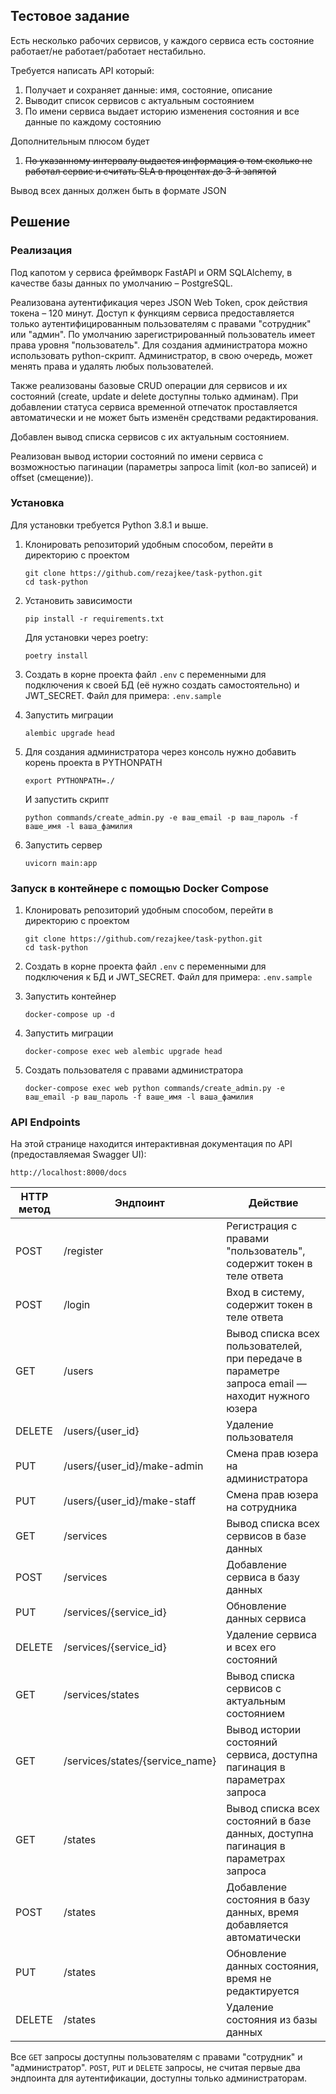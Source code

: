 ## Тестовое задание

Есть несколько рабочих сервисов, у каждого сервиса есть состояние работает/не работает/работает нестабильно.

Требуется написать API который:

1. Получает и сохраняет данные: имя, состояние, описание
2. Выводит список сервисов с актуальным состоянием
3. По имени сервиса выдает историю изменения состояния и все данные по каждому состоянию

Дополнительным плюсом будет

1. ~~По указанному интервалу выдается информация о том сколько не работал сервис и считать SLA в процентах до 3-й запятой~~

Вывод всех данных должен быть в формате JSON

## Решение

### Реализация

Под капотом у сервиса фреймворк FastAPI и ORM SQLAlchemy, в качестве базы данных по умолчанию – PostgreSQL.

Реализована аутентификация через JSON Web Token, срок действия токена – 120 минут. Доступ к функциям сервиса предоставляется
только аутентифицированным пользователям с правами "сотрудник" или "админ". По умолчанию зарегистрированный пользователь
имеет права уровня "пользователь". Для создания администратора можно использовать python-скрипт. Администратор, в свою очередь,
может менять права и удалять любых пользователей.

Также реализованы базовые CRUD операции для сервисов и их состояний (create, update и delete доступны только админам).
При добавлении статуса сервиса временной отпечаток проставляется автоматически и не может быть изменён средствами редактирования.

Добавлен вывод списка сервисов с их актуальным состоянием.

Реализован вывод истории состояний по имени сервиса с возможностью пагинации (параметры запроса limit (кол-во записей)
и offset (смещение)).

### Установка

Для установки требуется Python 3.8.1 и выше.

1. Клонировать репозиторий удобным способом, перейти в директорию с проектом

    ```
    git clone https://github.com/rezajkee/task-python.git
    cd task-python
    ```

2. Установить зависимости

    ```
    pip install -r requirements.txt
    ```

    Для установки через poetry:

    ```
    poetry install
    ```

3. Создать в корне проекта файл `.env` с переменными для подключения к своей БД
(её нужно создать самостоятельно) и JWT_SECRET. Файл для примера: `.env.sample`

4. Запустить миграции 

    ```
    alembic upgrade head
    ```

5. Для создания администратора через консоль нужно добавить корень проекта в PYTHONPATH

    ```
    export PYTHONPATH=./
    ```

    И запустить скрипт

    ```
    python commands/create_admin.py -e ваш_email -p ваш_пароль -f ваше_имя -l ваша_фамилия
    ```

6. Запустить сервер

    ```
    uvicorn main:app
    ```

### Запуск в контейнере с помощью Docker Compose

1. Клонировать репозиторий удобным способом, перейти в директорию с проектом

    ```
    git clone https://github.com/rezajkee/task-python.git
    cd task-python
    ```

2. Создать в корне проекта файл `.env` с переменными для подключения к БД
и JWT_SECRET. Файл для примера: `.env.sample`

3. Запустить контейнер

    ```
    docker-compose up -d
    ```

4. Запустить миграции 

    ```
    docker-compose exec web alembic upgrade head
    ```

5. Создать пользователя с правами администратора

    ```
    docker-compose exec web python commands/create_admin.py -e ваш_email -p ваш_пароль -f ваше_имя -l ваша_фамилия
    ```

### API Endpoints

На этой странице находится интерактивная документация по API (предоставляемая Swagger UI):

```
http://localhost:8000/docs
```

| HTTP метод | Эндпоинт | Действие |
| --- | --- | --- |
| POST | /register | Регистрация с правами "пользователь", содержит токен в теле ответа |
| POST | /login | Вход в систему, содержит токен в теле ответа |
| GET | /users | Вывод списка всех пользователей, при передаче в параметре запроса email — находит нужного юзера |
| DELETE | /users/{user_id} | Удаление пользователя |
| PUT | /users/{user_id}/make-admin | Смена прав юзера на администратора |
| PUT | /users/{user_id}/make-staff | Смена прав юзера на сотрудника |
| GET | /services | Вывод списка всех сервисов в базе данных |
| POST | /services | Добавление сервиса в базу данных |
| PUT | /services/{service_id} | Обновление данных сервиса |
| DELETE | /services/{service_id} | Удаление сервиса и всех его состояний |
| GET | /services/states | Вывод списка сервисов с актуальным состоянием |
| GET | /services/states/{service_name} | Вывод истории состояний сервиса, доступна пагинация в параметрах запроса |
| GET | /states | Вывод списка всех состояний в базе данных, доступна пагинация в параметрах запроса |
| POST | /states | Добавление состояния в базу данных, время добавляется автоматически |
| PUT | /states | Обновление данных состояния, время не редактируется |
| DELETE | /states | Удаление состояния из базы данных |

 Все `GET` запросы доступны пользователям с правами "сотрудник" и "админиcтратор".
 `POST`, `PUT` и `DELETE` запросы, не считая первые два эндпоинта для аутентификации,
 доступны только администраторам.
